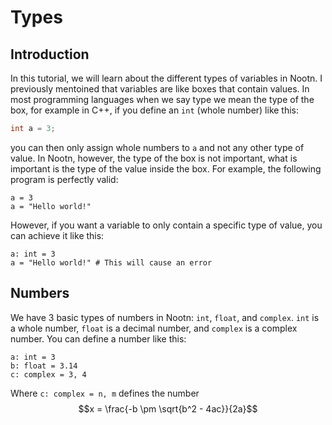 # Types

## Introduction

In this tutorial, we will learn about the different types of variables in Nootn. I previously mentoined that variables are like boxes that contain values. In most programming languages when we say type we mean the type of the box, for example in C++, if you define an `int` (whole number) like this:
```cpp
int a = 3;
```
you can then only assign whole numbers to `a` and not any other type of value. In Nootn, however, the type of the box is not important, what is important is the type of the value inside the box. For example, the following program is perfectly valid:
```nootn
a = 3
a = "Hello world!"
```

However, if you want a variable to only contain a specific type of value, you can achieve it like this:
```nootn
a: int = 3
a = "Hello world!" # This will cause an error
```
## Numbers
We have 3 basic types of numbers in Nootn: `int`, `float`, and `complex`. `int` is a whole number, `float` is a decimal number, and `complex` is a complex number. You can define a number like this:
```nootn
a: int = 3
b: float = 3.14
c: complex = 3, 4
```

Where `c: complex = n, m` defines the number $$x = \frac{-b \pm \sqrt{b^2 - 4ac}}{2a}$$

```nootn
